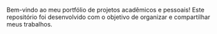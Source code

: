 Bem-vindo ao meu portfólio de projetos acadêmicos e pessoais! Este repositório foi desenvolvido com o objetivo de organizar e compartilhar meus trabalhos.
